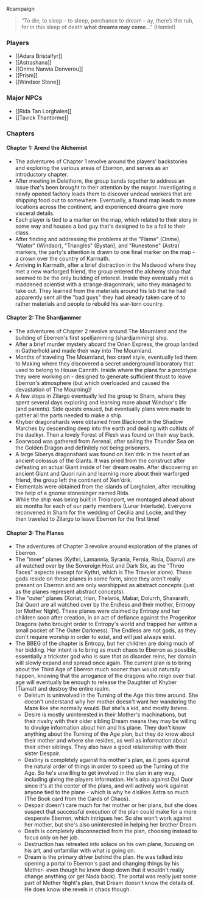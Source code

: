  #campaign 

>“To die, to sleep – to sleep, perchance to dream – ay, there’s the rub, for in this sleep of death **what dreams may come**…” (Hamlet)

### Players

* [[Adara Bristalfyr]]
* [[Astrashana]]
* [[Onme Nanvia Donverou]]
* [[Prism]]
* [[Windsor Stone]]

### Major NPCs

* [[Rida Tan Lorghalen]]
* [[Tavick Thantorme]]

### Chapters

#### Chapter 1: Arend the Alchemist

* The adventures of Chapter 1 revolve around the players' backstories and exploring the various areas of Eberron, and serves as an introductory chapter.
* After meeting in Delethorn, the group bands together to address an issue that's been brought to their attention by the mayor. Investigating a newly opened factory leads them to discover undead workers that are shipping food out to somewhere. Eventually, a found map leads to more locations across the continent, and experienced dreams give more visceral details.
* Each player is tied to a marker on the map, which related to their story in some way and houses a bad guy that's designed to be a foil to their class.
* After finding and addressing the problems at the "Flame" (Onme), "Water" (Windsor), "Triangles" (Bystan), and "Runestone" (Astra) markers, the party's attention is drawn to one final marker on the map - a crown over the country of Karrnath.
* Arriving in Karrnath, after a brief distraction in the Madwood where they met a new warforged friend, the group entered the alchemy shop that seemed to be the only building of interest. Inside they eventually met a maddened scientist with a strange dragonmark, who they managed to take out. They learned from the materials around his lab that he had apparently sent all the "bad guys" they had already taken care of to rather materials and people to rebuild his war-torn country.

#### Chapter 2: The Shardjammer

* The adventures of Chapter 2 revolve around The Mournland and the building of Eberron's first spelljamming (shardjamming) ship.
* After a brief murder mystery aboard the Orien Express, the group landed in Gatherhold and made their way into The Mournland.
* Months of traveling The Mournland, hex crawl style, eventually led them to Making where they discovered a secret underground laboratory that used to belong to House Cannith. Inside where the plans for a prototype they were working on - designed to generate sufficient thrust to leave Eberron's atmosphere (but which overloaded and caused the devastation of The Mourning)!
* A few stops in Zilargo eventually led the group to Sharn, where they spent several days exploring and learning more about Windsor's life (and parents). Side quests ensued, but eventually plans were made to gather all the parts needed to make a ship.
* Khyber dragonshards were obtained from Blackroot in the Shadow Marches by descending deep into the earth and dealing with cultists of the daelkyr. Then a lovely Forest of Flesh was found on their way back.
* Soarwood was gathered from Aerenal, after sailing the Thunder Sea on the Golden Dragon and definitely not being prisoners.
* A large Siberys dragonshard was found on Xen'drik in the heart of an ancient colossus of the Giants. It was pried from the construct after defeating an actual Giant inside of her dream realm. After discovering an ancient Giant and Quori ruin and learning more about their warforged friend, the group left the continent of Xen'drik.
* Elementals were obtained from the islands of Lorghalen, after recruiting the help of a gnome stonesinger named Rida.
* While the ship was being built in Trolanport, we montaged ahead about six months for each of our party members (Lunar Interlude). Everyone reconvened in Sharn for the wedding of Cecilia and Locke, and they then traveled to Zilargo to leave Eberron for the first time!

#### Chapter 3: The Planes

* The adventures of Chapter 3 revolve around exploration of the planes of Eberron.
* The "inner" planes (Kythri, Lamannia, Syrania, Fernia, Risia, Daanvi) are all watched over by the Sovereign Host and Dark Six, as the "Three Faces" aspects (except for Kythri, which is The Traveler alone). These gods reside on these planes in some form, since they aren't really present on Eberron and are only worshipped as abstract concepts (just as the planes represent abstract concepts).
* The "outer" planes (Xoriat, Irian, Thelanis, Mabar, Dolurrh, Shavarath, Dal Quor) are all watched over by the Endless and their mother, Entropy (or Mother Night). These planes were claimed by Entropy and her children soon after creation, in an act of defiance against the Progenitor Dragons (who brought order to Entropy's world and trapped her within a small pocket of The Outer Darkness). The Endless are not gods, as they don't require worship in order to exist, and will just always exist.
* The BBEG of the chapter is Entropy, but her children are doing much of her bidding. Her intent is to bring as much chaos to Eberron as possible, essentially a trickster god who is sure that as disorder reins, her domain will slowly expand and spread once again. The current plan is to bring about the Third Age of Eberron much sooner than would naturally happen, knowing that the arrogance of the dragons who reign over that age will eventually be enough to release the Daughter of Khyber (Tiamat) and destroy the entire realm.
	* Delirium is uninvolved in the Turning of the Age this time around. She doesn't understand why her mother doesn't want her wandering the Maze like she normally would. But she's a kid, and mostly listens.
	* Desire is mostly uninterested in their Mother's machinations, but their rivalry with their older sibling Dream means they may be willing to divulge information about him and his plane. They don't know anything about the Turning of the Age plan, but they do know about their mother and where she resides, as well as information about their other siblings. They also have a good relationship with their sister Despair.
	* Destiny is completely against his mother's plan, as it goes against the natural order of things in order to speed up the Turning of the Age. So he's unwilling to get involved in the plan in any way, including giving the players information. He's also against Dal Quor since it's at the center of the plans, and will actively work against anyone tied to the plane - which is why he dislikes Astra so much (The Book card from the Cards of Chaos).
	* Despair doesn't care much for her mother or her plans, but she does suspect that successful execution of the plan could make for a more desperate Eberron, which intrigues her. So she won't work against her mother, but she's also uninterested in helping her brother Dream.
	* Death is completely disconnected from the plan, choosing instead to focus only on her job.
	* Destruction has retreated into solace on his own plane, focusing on his art, and unfamiliar with what is going on.
	* Dream is the primary driver behind the plan. He was talked into opening a portal to Eberron's past and changing things by his Mother- even though he knew deep down that it wouldn't really change anything (or get Nada back). The portal was really just some part of Mother Night's plan, that Dream doesn't know the details of. He does know she revels in chaos though.
